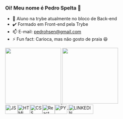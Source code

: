 ### Oi! Meu nome é Pedro Spelta 👋

- 🌱 Aluno na trybe atualmente no bloco de Back-end
- ✔️ Formado em Front-end pela Trybe
- 📫 E-mail: pedrohsen@gmail.com
- ⚡ Fun fact: Carioca, mas não gosto de praia 😆

<div>
  <a href="https://github.com/PedroSpelta">
  <img height="180em" src=https://github-readme-stats.vercel.app/api?username=PedroSpelta&theme=tokyonight>
  <img height="180em" src=https://github-readme-stats.vercel.app/api/top-langs/?username=PedroSpelta&theme=tokyonight&layout=compact>
</div>


<div style="display: inline flex"><br>
  <img align="center" alt="JS" height="30" width="40" src="https://cdn.jsdelivr.net/gh/devicons/devicon/icons/javascript/javascript-original.svg">
  <img align="center" alt="HTML" height="30" width="40" src="https://cdn.jsdelivr.net/gh/devicons/devicon/icons/html5/html5-plain.svg">
  <img align="center" alt="CSS" height="30" width="40" src="https://cdn.jsdelivr.net/gh/devicons/devicon/icons/css3/css3-plain.svg">
  <img align="center" alt="React" height="30" width="40" src="https://cdn.jsdelivr.net/gh/devicons/devicon/icons/react/react-original.svg">
  <img align="center" alt="PY" height="30" width="40" src="https://cdn.jsdelivr.net/gh/devicons/devicon/icons/python/python-original.svg">
</div>
  <div style="display: inline flex"><br>
  <img align="center" alt="LINKEDIN" height="30" width="80" src="https://img.shields.io/badge/LinkedIn-0077B5?style=for-the-badge&logo=linkedin&logoColor=white">
</div>
